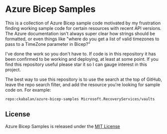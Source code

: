 # Azure Bicep Samples

This is a collection of Azure Bicep sample code motivated by my frustration finding working sample code for certain
resources with recent API versions. The Azure documentation isn't always super clear how strings should be formatted, or even things like "where do you get a list of valid timezones to pass to a TimeZone parameter in Bicep?"

I've done the work so you don't have to. If code is in this repository it has been confirmed to be working and deploying, at least at some point. If you find this repository useful please star it so I can gauge interest in this project.

The best way to use this repository is to use the search at the top of GitHub, leave the repo search filter, and add
the resource you're looking for sample code on. For example:

```text
repo:ckabalan/azure-bicep-samples Microsoft.RecoveryServices/vaults
```

## License

Azure Bicep Samples is released under the [MIT License](https://opensource.org/licenses/MIT)
